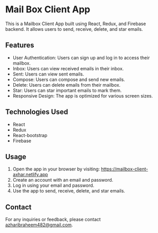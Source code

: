 # Mail Box Client App

This is a Mailbox Client App built using React, Redux, and Firebase backend. It allows users to send, receive, delete, and star emails.
##  Features

* User Authentication: Users can sign up and log in to access their mailbox.
* Inbox: Users can view received emails in their inbox.
* Sent: Users can view sent emails.
* Compose: Users can compose and send new emails.
* Delete: Users can delete emails from their mailbox.
* Star: Users can star important emails to mark them.
* Responsive Design: The app is optimized for various screen sizes.

 ## Technologies Used

* React
* Redux
* React-bootstrap
* Firebase

## Usage

1. Open the app in your browser by visiting: https://mailbox-client-axhar.netlify.app
2. Create an account with an email and password.
3. Log in using your email and password.
4. Use the app to send, receive, delete, and star emails.

## Contact
For any inquiries or feedback, please contact azharibraheem482@gmail.com.
